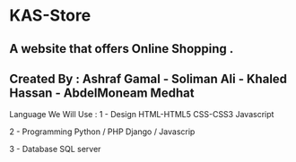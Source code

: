 # KAS-Store
A website that offers Online Shopping .
--------------------------------------------------------------
Created By :
Ashraf Gamal - Soliman Ali - Khaled Hassan - AbdelMoneam Medhat
--------------------------------------------------------------
Language We Will Use :
 1 - Design
    HTML-HTML5
    CSS-CSS3
    Javascript

2 - Programming
    Python / PHP
    Django / Javascrip

3 - Database
    SQL server

